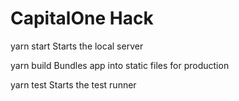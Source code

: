 # CapitalOne Hack

yarn start
Starts the local server

yarn build
Bundles app into static files for production

yarn test
Starts the test runner
